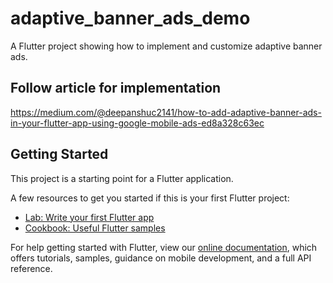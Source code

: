 # adaptive_banner_ads_demo

A Flutter project showing how to implement and customize adaptive banner ads.

## Follow article for implementation

https://medium.com/@deepanshuc2141/how-to-add-adaptive-banner-ads-in-your-flutter-app-using-google-mobile-ads-ed8a328c63ec

## Getting Started

This project is a starting point for a Flutter application.

A few resources to get you started if this is your first Flutter project:

- [Lab: Write your first Flutter app](https://flutter.dev/docs/get-started/codelab)
- [Cookbook: Useful Flutter samples](https://flutter.dev/docs/cookbook)

For help getting started with Flutter, view our
[online documentation](https://flutter.dev/docs), which offers tutorials,
samples, guidance on mobile development, and a full API reference.
